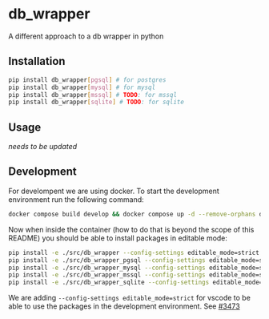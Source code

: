 # db_wrapper

A different approach to a db wrapper in python

## Installation

```bash
pip install db_wrapper[pgsql] # for postgres
pip install db_wrapper[mysql] # for mysql
pip install db_wrapper[mssql] # TODO: for mssql
pip install db_wrapper[sqlite] # TODO: for sqlite
```

## Usage

_needs to be updated_


## Development

For develompent we are using docker. To start the development environment run the following command:

```bash
docker compose build develop && docker compose up -d --remove-orphans develop
```

Now when inside the container (how to do that is beyond the scope of this README) you should be able to install packages in editable mode:

```bash
pip install -e ./src/db_wrapper --config-settings editable_mode=strict
pip install -e ./src/db_wrapper_pgsql --config-settings editable_mode=strict
pip install -e ./src/db_wrapper_mysql --config-settings editable_mode=strict
pip install -e ./src/db_wrapper_mssql --config-settings editable_mode=strict
pip install -e ./src/db_wrapper_sqlite --config-settings editable_mode=strict
```

We are adding `--config-settings editable_mode=strict` for vscode to be able to use the packages in the development environment. See [#3473](https://github.com/microsoft/pylance-release/issues/3473)
